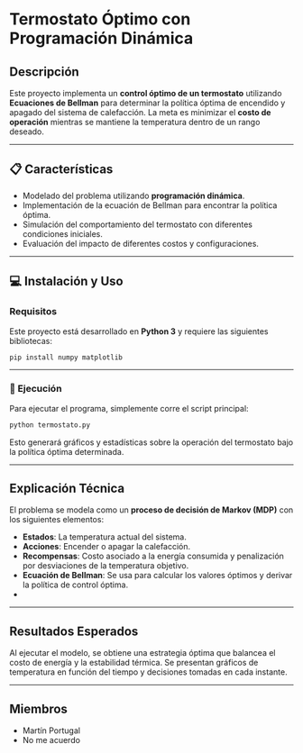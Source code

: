 # Termostato Óptimo con Programación Dinámica

## Descripción
Este proyecto implementa un **control óptimo de un termostato** utilizando **Ecuaciones de Bellman** para determinar la política óptima de encendido y apagado del sistema de calefacción. La meta es minimizar el **costo de operación** mientras se mantiene la temperatura dentro de un rango deseado.

---
## 📋 Características
- Modelado del problema utilizando **programación dinámica**.
- Implementación de la ecuación de Bellman para encontrar la política óptima.
- Simulación del comportamiento del termostato con diferentes condiciones iniciales.
- Evaluación del impacto de diferentes costos y configuraciones.
  
---
## 💻 Instalación y Uso
### Requisitos
Este proyecto está desarrollado en **Python 3** y requiere las siguientes bibliotecas:
```bash
pip install numpy matplotlib
```
---
### 🚀 Ejecución
Para ejecutar el programa, simplemente corre el script principal:
```bash
python termostato.py
```

Esto generará gráficos y estadísticas sobre la operación del termostato bajo la política óptima determinada.

---
## Explicación Técnica
El problema se modela como un **proceso de decisión de Markov (MDP)** con los siguientes elementos:
- **Estados**: La temperatura actual del sistema.
- **Acciones**: Encender o apagar la calefacción.
- **Recompensas**: Costo asociado a la energía consumida y penalización por desviaciones de la temperatura objetivo.
- **Ecuación de Bellman**: Se usa para calcular los valores óptimos y derivar la política de control óptima.
- 
---
## Resultados Esperados
Al ejecutar el modelo, se obtiene una estrategia óptima que balancea el costo de energía y la estabilidad térmica. Se presentan gráficos de temperatura en función del tiempo y decisiones tomadas en cada instante.

---
## Miembros
- Martín Portugal
- No me acuerdo
